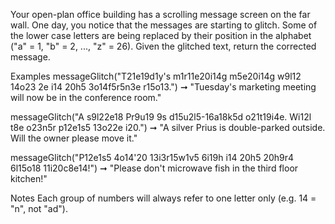 Your open-plan office building has a scrolling message screen on the far wall. One day, you notice that the messages are starting to glitch. Some of the lower case letters are being replaced by their position in the alphabet ("a" = 1, "b" = 2, ..., "z" = 26). Given the glitched text, return the corrected message.

Examples
messageGlitch("T21e19d1y's m1r11e20i14g m5e20i14g w9l12 14o23 2e i14 20h5 3o14f5r5n3e r15o13.")
➞ "Tuesday's marketing meeting will now be in the conference room."

messageGlitch("A s9l22e18 Pr9u19 9s d15u2l5-16a18k5d o21t19i4e. Wi12l t8e o23n5r p12e1s5 13o22e i20.")
➞ "A silver Prius is double-parked outside. Will the owner please move it."

messageGlitch("P12e1s5 4o14'20 13i3r15w1v5 6i19h i14 20h5 20h9r4 6l15o18 11i20c8e14!")
➞ "Please don't microwave fish in the third floor kitchen!"

Notes
Each group of numbers will always refer to one letter only (e.g. 14 = "n", not "ad").